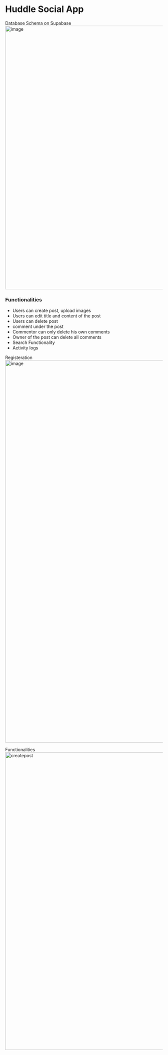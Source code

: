 # Huddle Social App
Database Schema on Supabase
<img width="1382" height="841" alt="image" src="https://github.com/user-attachments/assets/27ffbe8b-bd64-4835-af91-563ca556e2c6" />

### Functionalities
- Users can create post, upload images
- Users can edit title and content of the post
- Users can delete post
- comment under the post
- Commentor can only delete his own comments 
- Owner of the post can delete all comments
- Search Functionality
- Activity logs
  
Registeration 
<img width="2047" height="1220" alt="image" src="https://github.com/user-attachments/assets/8666617c-ec89-4bbf-9814-2a617938753f" />

Functionalities
<img width="1440" height="950" alt="createpost" src="https://github.com/user-attachments/assets/33839697-ee5b-4caa-b6a9-f232ca175546" />
